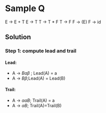# Sample Q
E -> E + T
E -> T
T -> T * F
T -> F
F -> (E)
F -> id

## Solution
### Step 1: compute lead and trail
#### Lead:
 - A -> $B a\beta$ ; Lead(A) = a
 - A -> $B\beta$;Lead(A) = Lead(B)
#### Trail:
- A -> $\alpha aB$; Trail(A) = a
- A -> $\alpha B$; Trail(A)=Trail(B)